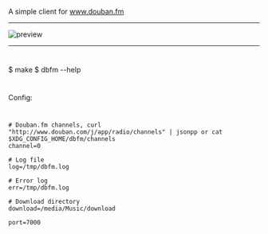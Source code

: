 A simple client for www.douban.fm

------------------------------------------------------------------------

![preview](https://raw.github.com/tnrazy/dbfm/master/preview.png)

------------------------------------------------------------------------

#
$ make 
$ dbfm --help
#

Config:
#
	# Douban.fm channels, curl "http://www.douban.com/j/app/radio/channels" | jsonpp or cat $XDG_CONFIG_HOME/dbfm/channels
	channel=0

	# Log file
	log=/tmp/dbfm.log

	# Error log
	err=/tmp/dbfm.log

	# Download directory
	download=/media/Music/download
	
	port=7000
#


